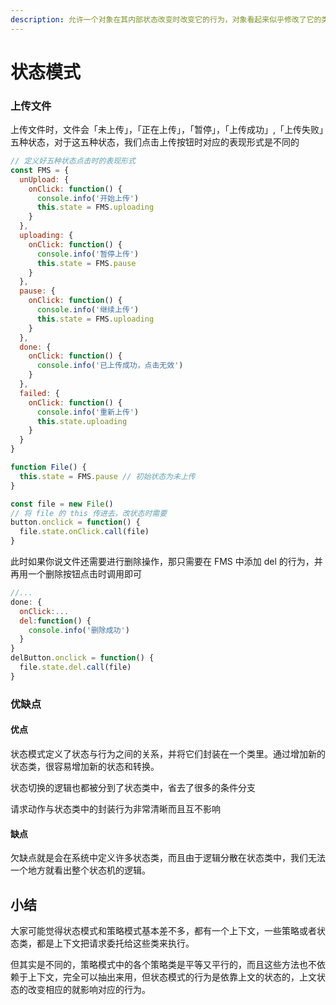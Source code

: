 ```yaml
---
description: 允许一个对象在其内部状态改变时改变它的行为，对象看起来似乎修改了它的类。状态模式的关键是区分事物内部的状态，事物内部状态的改变往往会带来事物的行为改变
---
```


# 状态模式

### 上传文件

上传文件时，文件会「未上传」，「正在上传」，「暂停」，「上传成功」,「上传失败」五种状态，对于这五种状态，我们点击上传按钮时对应的表现形式是不同的

```javascript
// 定义好五种状态点击时的表现形式
const FMS = {
  unUpload: {
    onClick: function() {
      console.info('开始上传')
      this.state = FMS.uploading
    }
  },
  uploading: {
    onClick: function() {
      console.info('暂停上传')
      this.state = FMS.pause
    }
  },
  pause: {
    onClick: function() {
      console.info('继续上传')
      this.state = FMS.uploading
    }
  },
  done: {
    onClick: function() {
      console.info('已上传成功，点击无效')
    }
  },
  failed: {
    onClick: function() {
      console.info('重新上传')
      this.state.uploading
    }
  }
}

function File() {
  this.state = FMS.pause // 初始状态为未上传
}

const file = new File()
// 将 file 的 this 传进去，改状态时需要
button.onclick = function() {
  file.state.onClick.call(file)
}
```

此时如果你说文件还需要进行删除操作，那只需要在 FMS 中添加 del 的行为，并再用一个删除按钮点击时调用即可

```javascript
//...
done: {
  onClick:...
  del:function() {
    console.info('删除成功')
  }
}
delButton.onclick = function() {
  file.state.del.call(file)
}
```

### 优缺点

#### 优点

状态模式定义了状态与行为之间的关系，并将它们封装在一个类里。通过增加新的状态类，很容易增加新的状态和转换。

状态切换的逻辑也都被分到了状态类中，省去了很多的条件分支

请求动作与状态类中的封装行为非常清晰而且互不影响

#### 缺点

欠缺点就是会在系统中定义许多状态类，而且由于逻辑分散在状态类中，我们无法一个地方就看出整个状态机的逻辑。

## 小结

大家可能觉得状态模式和策略模式基本差不多，都有一个上下文，一些策略或者状态类，都是上下文把请求委托给这些类来执行。

但其实是不同的，策略模式中的各个策略类是平等又平行的，而且这些方法也不依赖于上下文，完全可以抽出来用，但状态模式的行为是依靠上文的状态的，上文状态的改变相应的就影响对应的行为。

